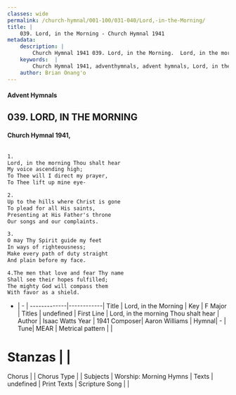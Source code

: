 ```yaml
---
classes: wide
permalink: /church-hymnal/001-100/031-040/Lord,-in-the-Morning/
title: |
    039. Lord, in the Morning - Church Hymnal 1941
metadata:
    description: |
        Church Hymnal 1941 039. Lord, in the Morning.  Lord, in the morning Thou shalt hear My voice ascending high; To Thee will I direct my prayer, To Thee lift up mine eye-  
    keywords:  |
        Church Hymnal 1941, adventhymnals, advent hymnals, Lord, in the Morning, Lord, in the morning Thou shalt hear . 
    author: Brian Onang'o
---
```


#### Advent Hymnals
## 039. LORD, IN THE MORNING
####  Church Hymnal 1941,

```txt

1.
Lord, in the morning Thou shalt hear
My voice ascending high;
To Thee will I direct my prayer,
To Thee lift up mine eye-

2.
Up to the hills where Christ is gone
To plead for all His saints,
Presenting at His Father's throne
Our songs and our complaints.

3.
O may Thy Spirit guide my feet
In ways of righteousness;
Make every path of duty straight
And plain before my face.

4.The men that love and fear Thy name
Shall see their hopes fulfilled;
The mighty God will compass them
With favor as a shield.


```

- |   -  |
-------------|------------|
Title | Lord, in the Morning |
Key | F Major |
Titles | undefined |
First Line | Lord, in the morning Thou shalt hear  |
Author | Isaac Watts
Year | 1941
Composer| Aaron Williams |
Hymnal|  - |
Tune| MEAR |
Metrical pattern | |
# Stanzas |  |
Chorus |  |
Chorus Type |  |
Subjects | Worship: Morning Hymns |
Texts | undefined |
Print Texts | 
Scripture Song |  |
    
